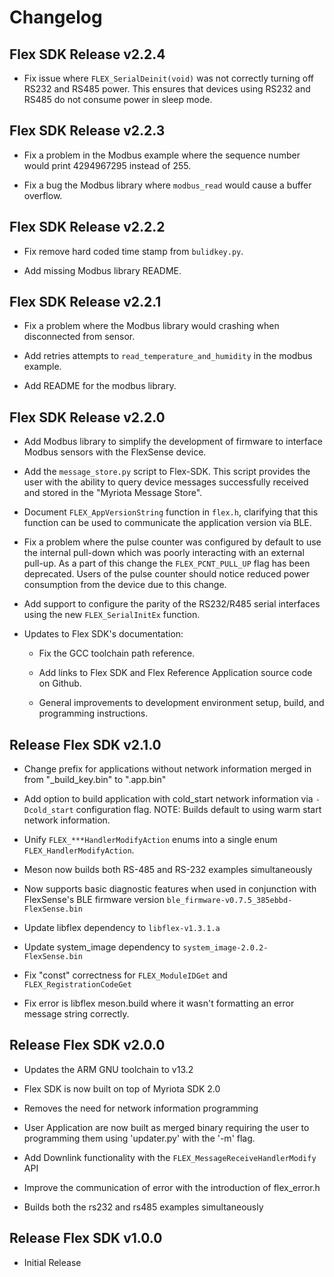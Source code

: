 # Changelog

## Flex SDK Release v2.2.4

* Fix issue where `FLEX_SerialDeinit(void)` was not correctly turning off RS232
  and RS485 power. This ensures that devices using RS232 and RS485 do not
  consume power in sleep mode.

## Flex SDK Release v2.2.3

* Fix a problem in the Modbus example where the sequence number would print
  4294967295 instead of 255.

* Fix a bug the Modbus library where `modbus_read` would cause a buffer
  overflow.

## Flex SDK Release v2.2.2

* Fix remove hard coded time stamp from `bulidkey.py`.

* Add missing Modbus library README.

## Flex SDK Release v2.2.1

* Fix a problem where the Modbus library would crashing when disconnected from
  sensor.

* Add retries attempts to `read_temperature_and_humidity` in the modbus
  example.

* Add README for the modbus library.

## Flex SDK Release v2.2.0

* Add Modbus library to simplify the development of firmware to interface
  Modbus sensors with the FlexSense device.

* Add the `message_store.py` script to Flex-SDK. This script provides the user
  with the ability to query device messages successfully received and stored in
  the "Myriota Message Store".

* Document `FLEX_AppVersionString` function in `flex.h`, clarifying that this
  function can be used to communicate the application version via BLE.

* Fix a problem where the pulse counter was configured by default to use the
  internal pull-down which was poorly interacting with an external pull-up. As
  a part of this change the `FLEX_PCNT_PULL_UP` flag has been deprecated. Users
  of the pulse counter should notice reduced power consumption from the
  device due to this change.

* Add support to configure the parity of the RS232/R485 serial interfaces using
  the new `FLEX_SerialInitEx` function.

* Updates to Flex SDK's documentation:

    - Fix the GCC toolchain path reference.

    - Add links to Flex SDK and Flex Reference Application source code on
      Github.

    - General improvements to development environment setup, build, and
      programming instructions.

## Release Flex SDK v2.1.0

* Change prefix for applications without network information merged in from
  "_build_key.bin" to ".app.bin"

* Add option to build application with cold_start network information via
  `-Dcold_start` configuration flag. NOTE: Builds default to using warm start
  network information.

* Unify `FLEX_***HandlerModifyAction` enums into a single enum
  `FLEX_HandlerModifyAction`.

* Meson now builds both RS-485 and RS-232 examples simultaneously

* Now supports basic diagnostic features when used in conjunction with
  FlexSense's BLE firmware version `ble_firmware-v0.7.5_385ebbd-FlexSense.bin`

* Update libflex dependency to `libflex-v1.3.1.a`

* Update system_image dependency to `system_image-2.0.2-FlexSense.bin`

* Fix "const" correctness for `FLEX_ModuleIDGet` and `FLEX_RegistrationCodeGet`

* Fix error is libflex meson.build  where it wasn't formatting an error message
  string correctly.

## Release Flex SDK v2.0.0

* Updates the ARM GNU toolchain to v13.2

* Flex SDK is now built on top of Myriota SDK 2.0

* Removes the need for network information programming

* User Application are now built as merged binary requiring the user to
  programming them using 'updater.py' with the '-m' flag.

* Add Downlink functionality with the `FLEX_MessageReceiveHandlerModify` API

* Improve the communication of error with the introduction of flex_error.h

* Builds both the rs232 and rs485 examples simultaneously

## Release Flex SDK v1.0.0

* Initial Release
